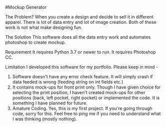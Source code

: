 #Mockup Generator

The Problem?
When you create a design and decide to sell it in different apparel. There is lot of data entry and lot of image creation. Both of these work is not what make designing fun.

The Solution
This software does all the data entry work and automates photoshop to create mockup.

Requirement
It requires Python 3.7 or newer to run.
It requires Photoshop CC.

Limitation
I developed this software for my portfolio. Please keep in mind -
1. Software doesn't have any error check feature. It will simply crash if data feeded is wrong (feeding string on int fields etc.)
2. It contains mock-ups for front print only. Though I have given choice for selecting the print position, I haven't created mock-ups for other positions (back, left pocket, right pocket) or implemented the code. It is something I have planned for future.
3. Amature Coding. Yes, this is my first project. If you're going through code, sorry for this. Feel free to ping me if you need to understand what I was thinking (mostly nothing).

